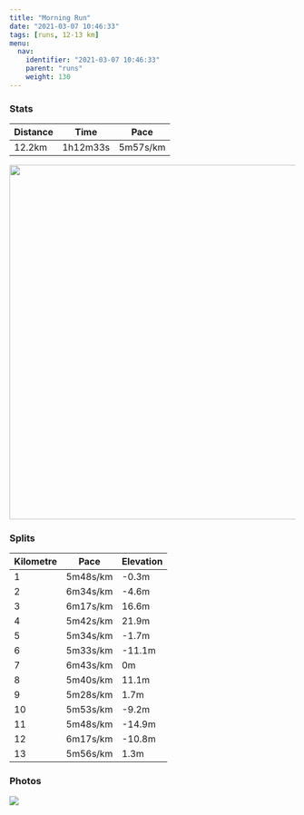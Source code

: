 ```yaml
---
title: "Morning Run"
date: "2021-03-07 10:46:33"
tags: [runs, 12-13 km]
menu:
  nav:
    identifier: "2021-03-07 10:46:33"
    parent: "runs"
    weight: 130
---
```


### Stats

| Distance | Time | Pace |
|----------|------|------|
|12.2km|1h12m33s|5m57s/km|

<img src='https://maps.googleapis.com/maps/api/staticmap?maptype=terrain&path=enc:wjvdI|}qN_@h@c@CINA|@D|@DHH@|@YD?HLLrBRv@POH?RnAj@lB@NCj@Xf@PpAPt@XPRApEgB|Aa@TPZr@\PLf@N`G?x@Fh@QtDOzASj@sB|BQd@a@ZCNAz@Fr@DhA@jCJvA@rAJ~BA~@DLh@HbCpAhB_@~@A~@[P?TOP@X\FQNAJM@Bh@k@^}@bBmA\eAZUDW@o@^eBTy@V]FQG_CZqBTeCf@iANQh@Wt@i@t@IlA|@t@VVd@\T|@VfABX\L~@HNLH`BDn@|@Pl@NJe@u@Wo@Gc@@Ov@w@t@K\k@f@STWLg@PYp@SPYHY`@]XaAb@_@`Aq@Hc@FIF[HyAVqADaATaBBy@Ti@Lc@@_@Zs@Ha@NKd@?NsFTgAZmAdAeCVy@`@cA^iAl@yBh@_C`B{Eb@iBf@sCRc@ZkBJaAv@_MJaAV{AT_@Fw@j@cBn@_B`AuCl@mAf@sAhAwELa@jA{BrAaGf@wDZ}AJUl@k@d@WbDe@|Aa@rCmAd@[bE_BNBzAa@lCcBxBgC|BoBdBkA`Ag@bDkAzAu@r@m@f@k@d@q@bGkHp@cAxAcBbCaD`AyAfBwBlAuAbB_CZQDJd@Np@f@v@lAhBpBT^^Tj@j@^b@|AbAt@|@eCiBa@a@WOmAcAqB_Co@eAm@i@i@WMKg@d@iCzC}CtEiAjAe@ZkDxEyA`B{BvCgBxBwAxAsAv@aCv@}DxB}@v@q@x@m@b@cBhBu@j@iAd@c@ZmHdD_@JgBv@gCr@mD`@y@`@Wj@UtA_CxL[h@_ApBOn@Cb@Mv@YbA?HcBhEm@bAm@bC{@vBIJQz@MT_@hCE`ASz@c@`GG`BQjASbAe@jAEn@UrAcBtFa@`Ae@UcC}BcK}KOEcBxBQZ[z@m@tCQh@g@~Dy@[{HyBwBe@e@]e@Mg@yAMNM`@o@pAs@`AMWSw@q@eBAu@IY{@EQMoBiC}A_Ew@cAWe@y@mCm@y@Oe@GCOJmAjDi@z@eAbCcBjCw@xA_AtBKHGE]sAGEOJm@dAa@JuAzBcA`Ag@Xg@pAi@FQt@]^Q^g@XIPIPQrAi@HWh@_@Zq@`B_ApAGXDp@HS`BoB~@w@FDF\|@hBJH&key=AIzaSyBPVQ_iynBzLujdhfLzy8Z-5zczbktE55k&size=800x800&scale=2&markers=color:yellow|label:S|53.36764,-2.55471&markers=color:green|label:F|53.36767000000004,-2.554579999999999' width='625' />

### Splits

| Kilometre | Pace | Elevation |
|------|------|-----------|
|1|5m48s/km|-0.3m|
|2|6m34s/km|-4.6m|
|3|6m17s/km|16.6m|
|4|5m42s/km|21.9m|
|5|5m34s/km|-1.7m|
|6|5m33s/km|-11.1m|
|7|6m43s/km|0m|
|8|5m40s/km|11.1m|
|9|5m28s/km|1.7m|
|10|5m53s/km|-9.2m|
|11|5m48s/km|-14.9m|
|12|6m17s/km|-10.8m|
|13|5m56s/km|1.3m|

### Photos
<img src='https://dgtzuqphqg23d.cloudfront.net/i3OmGzTwA6wR5RgPTckv06LQol5-xCFXymzwrGUh6b0-576x768.jpg'>
